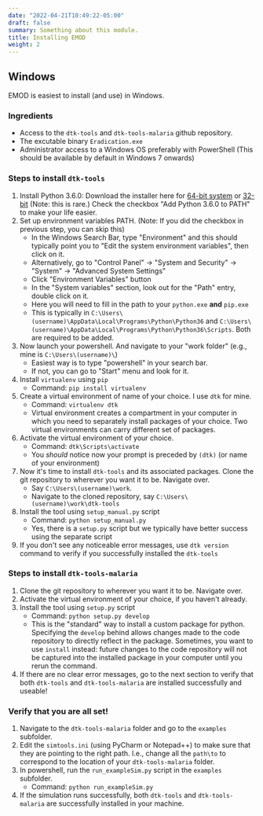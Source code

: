 ```yaml
---
date: "2022-04-21T10:49:22-05:00"
draft: false
summary: Something about this module.
title: Installing EMOD
weight: 2
---
```


## Windows
EMOD is easiest to install (and use) in Windows.

### Ingredients
- Access to the `dtk-tools` and `dtk-tools-malaria` github repository.
- The excutable binary `Eradication.exe`
- Administrator access to a Windows OS preferably with PowerShell (This should be available by default in Windows 7 onwards)

### Steps to install `dtk-tools`
1. Install Python 3.6.0: Download the installer here for [64-bit system](https://www.python.org/ftp/python/3.6.0/python-3.6.0-amd64.exe) or [32-bit](https://www.python.org/ftp/python/3.6.0/python-3.6.0.exe) (Note: this is rare.) Check the checkbox "Add Python 3.6.0 to PATH" to make your life easier.
2. Set up environment variables PATH. (Note: If you did the checkbox in previous step, you can skip this)
    + In the Windows Search Bar, type "Environment" and this should typically point you to "Edit the system environment variables", then click on it.
    + Alternatively, go to "Control Panel" -> "System and Security" -> "System" -> "Advanced System Settings"
    + Click "Environment Variables" button
    + In the "System variables" section, look out for the "Path" entry, double click on it.
    + Here you will need to fill in the path to your `python.exe` **and** `pip.exe`
    + This is typically in `C:\Users\(username)\AppData\Local\Programs\Python\Python36` and `C:\Users\(username)\AppData\Local\Programs\Python\Python36\Scripts`. Both are required to be added.
3. Now launch your powershell. And navigate to your "work folder" (e.g., mine is `C:\Users\(username)\`)
    + Easiest way is to type "powershell" in your search bar.
    + If not, you can go to "Start" menu and look for it.
4. Install `virtualenv` using `pip`
    + Command: `pip install virtualenv`
5. Create a virtual environment of name of your choice. I use `dtk` for mine.
    + Command: `virtualenv dtk`
    + Virtual environment creates a compartment in your computer in which you need to separately install packages of your choice. Two virtual environments can carry different set of packages.
6. Activate the virtual environment of your choice.
    + Command: `dtk\Scripts\activate`
    + You *should* notice now your prompt is preceded by `(dtk)` (or name of your environment)
7. Now it's time to install `dtk-tools` and its associated packages. Clone the git repository to wherever you want it to be. Navigate over.
    + Say `C:\Users\(username)\work`. 
    + Navigate to the cloned repository, say `C:\Users\(username)\work\dtk-tools`
8. Install the tool using `setup_manual.py` script
    + Command: `python setup_manual.py`
    + Yes, there is a `setup.py` script but we typically have better success using the separate script
9. If you don't see any noticeable error messages, use `dtk version` command to verify if you successfully installed the `dtk-tools`

### Steps to install `dtk-tools-malaria`
1. Clone the git repository to wherever you want it to be. Navigate over.
2. Activate the virtual environment of your choice, if you haven't already.
3. Install the tool using `setup.py` script
    + Command: `python setup.py develop`
    + This is the "standard" way to install a custom package for python. Specifying the `develop` behind allows changes made to the code repository to directly reflect in the package. Sometimes, you want to use `install` instead: future changes to the code repository will not be captured into the installed package in your computer until you rerun the command.
4. If there are no clear error messages, go to the next section to verify that both `dtk-tools` and `dtk-tools-malaria` are installed successfully and useable!

### Verify that you are all set!
1. Navigate to the `dtk-tools-malaria` folder and go to the `examples` subfolder.
2. Edit the `simtools.ini` (using PyCharm or Notepad++) to make sure that they are pointing to the right path. I.e., change all the `path\to` to correspond to the location of your `dtk-tools-malaria` folder.
3. In powershell, run the `run_exampleSim.py` script in the `examples` subfolder.
    + Command: `python run_exampleSim.py`
4. If the simulation runs successfully, both `dtk-tools` and `dtk-tools-malaria` are successfully installed in your machine.